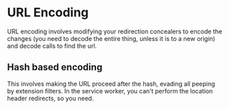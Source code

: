 # URL Encoding

URL encoding involves modifying your redirection concealers to encode the changes (you need to decode the entire thing, unless it is to a new origin) and decode calls to find the url.

## Hash based encoding

This involves making the URL proceed after the hash, evading all peeping by extension filters. In the service worker, you can't perform the location header redirects, so you need.
